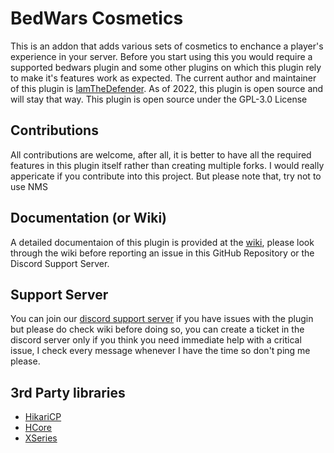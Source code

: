 # BedWars Cosmetics 
This is an addon that adds various sets of cosmetics to enchance a player's experience in your server. Before you start using this you would require a supported bedwars plugin and some other plugins on which this plugin rely to make it's features work as expected. The current author and maintainer of this plugin is [IamTheDefender](https://iamthedefender.xyz). As of 2022, this plugin is open source and will stay that way. This plugin is open source under the GPL-3.0 License

## Contributions
All contributions are welcome, after all, it is better to have all the required features in this plugin itself rather than creating multiple forks. I would really appericate if you contribute into this project. But please note that, try not to use NMS

## Documentation (or Wiki)
A detailed documentaion of this plugin is provided at the [wiki](https://dev-wiki.iamthedefender.xyz/bedwars-cosmetics), please look through the wiki before reporting an issue in this GitHub Repository or the Discord Support Server.

## Support Server
You can join our [discord support server](discord.iamthedefender.xyz) if you have issues with the plugin but please do check wiki before doing so, you can create a ticket in the discord server only if you think you need immediate help with a critical issue, I check every message whenever I have the time so don't ping me please. 

## 3rd Party libraries
- [HikariCP](https://github.com/brettwooldridge/HikariCP)
- [HCore](https://github.com/hakan-krgn/hCore)
- [XSeries](https://github.com/CryptoMorin/XSeries)
